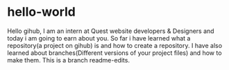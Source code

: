 # hello-world
Hello gihub, I am an intern at Quest website developers & Designers and today i am going to earn about you.
So far i have learned what a repository(a project on gihub) is and how to create a repository. I have also learned about branches(Different versions of your project files) and how to make them. This is a branch readme-edits.  
